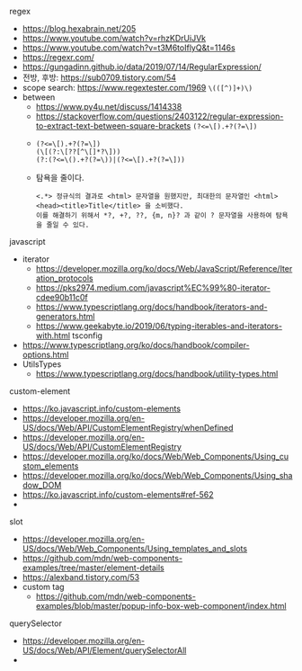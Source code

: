 regex
- https://blog.hexabrain.net/205
- https://www.youtube.com/watch?v=rhzKDrUiJVk
- https://www.youtube.com/watch?v=t3M6toIflyQ&t=1146s
- https://regexr.com/
- https://gungadinn.github.io/data/2019/07/14/RegularExpression/
- 전방, 후방: https://sub0709.tistory.com/54
- scope search:  https://www.regextester.com/1969 ```\(([^)]+)\)```
- between
  - https://www.py4u.net/discuss/1414338  
  - https://stackoverflow.com/questions/2403122/regular-expression-to-extract-text-between-square-brackets  ```(?<=\[).+?(?=\])```
  - ```
    (?<=\[).+?(?=\])
    (\[(?:\[??[^\[]*?\]))
    (?:(?<=\().+?(?=\))|(?<=\[).+?(?=\]))
    ```
  - 탐욕을 줄이다.
    ```
    <.*> 정규식의 결과로 <html> 문자열을 원했지만, 최대한의 문자열인 <html><head><title>Title</title> 을 소비했다.
    이를 해결하기 위해서 *?, +?, ??, {m, n}? 과 같이 ? 문자열을 사용하여 탐욕을 줄일 수 있다.
    ```
javascript
  - iterator
    - https://developer.mozilla.org/ko/docs/Web/JavaScript/Reference/Iteration_protocols
    - https://pks2974.medium.com/javascript%EC%99%80-iterator-cdee90b11c0f
    - https://www.typescriptlang.org/docs/handbook/iterators-and-generators.html
    - https://www.geekabyte.io/2019/06/typing-iterables-and-iterators-with.html
tsconfig
- https://www.typescriptlang.org/ko/docs/handbook/compiler-options.html
- UtilsTypes
  - https://www.typescriptlang.org/docs/handbook/utility-types.html

custom-element
- https://ko.javascript.info/custom-elements
- https://developer.mozilla.org/en-US/docs/Web/API/CustomElementRegistry/whenDefined
- https://developer.mozilla.org/en-US/docs/Web/API/CustomElementRegistry
- https://developer.mozilla.org/ko/docs/Web/Web_Components/Using_custom_elements
- https://developer.mozilla.org/ko/docs/Web/Web_Components/Using_shadow_DOM
- https://ko.javascript.info/custom-elements#ref-562
- 
slot
  - https://developer.mozilla.org/en-US/docs/Web/Web_Components/Using_templates_and_slots
  - https://github.com/mdn/web-components-examples/tree/master/element-details
  - https://alexband.tistory.com/53
- custom tag
  - https://github.com/mdn/web-components-examples/blob/master/popup-info-box-web-component/index.html


querySelector
 - https://developer.mozilla.org/en-US/docs/Web/API/Element/querySelectorAll
 - 